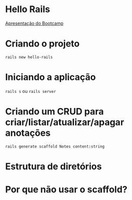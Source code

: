 # Hello Rails

[Apresentação do Bootcamp](https://speakerdeck.com/elainenaomi/bootcamp-de-rails-caquicoders-meetup)

# Criando o projeto

`rails new hello-rails`

# Iniciando a aplicação

`rails s` ou `rails server`


# Criando um CRUD para criar/listar/atualizar/apagar anotações

`rails generate scaffold Notes content:string`


# Estrutura de diretórios


# Por que não usar o scaffold?


